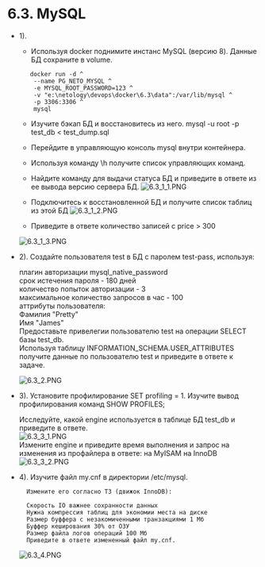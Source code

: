 # 6.3. MySQL
- 1).
  - Используя docker поднимите инстанс MySQL (версию 8). Данные БД сохраните в volume.

  ```
     docker run -d ^
      --name PG_NETO_MYSQL ^
      -e MYSQL_ROOT_PASSWORD=123 ^
      -v "e:\netology\devops\docker\6.3\data":/var/lib/mysql ^
      -p 3306:3306 ^
      mysql
	```
  - Изучите бэкап БД и восстановитесь из него.
    mysql -u root -p test_db < test_dump.sql
    
  - Перейдите в управляющую консоль mysql внутри контейнера.
  - Используя команду \h получите список управляющих команд.
  - Найдите команду для выдачи статуса БД и приведите в ответе из ее вывода версию сервера БД.
  ![6.3_1_1.PNG](images/6.3_1_1.PNG)
  - Подключитесь к восстановленной БД и получите список таблиц из этой БД
  ![6.3_1_2.PNG](images/6.3_1_2.PNG)
  - Приведите в ответе количество записей с price > 300
  
  ![6.3_1_3.PNG](images/6.3_1_3.PNG)
- 2). Создайте пользователя test в БД c паролем test-pass, используя:

    плагин авторизации mysql_native_password  
    срок истечения пароля - 180 дней  
    количество попыток авторизации - 3  
    максимальное количество запросов в час - 100  
    аттрибуты пользователя:  
      Фамилия "Pretty"  
      Имя "James"  
      Предоставьте привелегии пользователю test на операции SELECT базы test_db.  
      Используя таблицу INFORMATION_SCHEMA.USER_ATTRIBUTES получите данные по пользователю test и приведите в ответе к задаче.      
      
    ![6.3_2.PNG](images/6.3_2.PNG)  
	
- 3). Установите профилирование SET profiling = 1. Изучите вывод профилирования команд SHOW PROFILES;

    Исследуйте, какой engine используется в таблице БД test_db и приведите в ответе.  
    ![6.3_3_1.PNG](images/6.3_3_1.PNG)  
    Измените engine и приведите время выполнения и запрос на изменения из профайлера в ответе:
      на MyISAM
      на InnoDB
    ![6.3_3_2.PNG](images/6.3_3_2.PNG)
    
- 4).  Изучите файл my.cnf в директории /etc/mysql.

        Измените его согласно ТЗ (движок InnoDB):

        Скорость IO важнее сохранности данных
        Нужна компрессия таблиц для экономии места на диске
        Размер буффера с незакомиченными транзакциями 1 Мб
        Буффер кеширования 30% от ОЗУ
        Размер файла логов операций 100 Мб
        Приведите в ответе измененный файл my.cnf.
        
    ![6.3_4.PNG](images/6.3_4.PNG)     